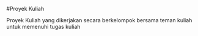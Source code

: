 #Proyek Kuliah

Proyek Kuliah yang dikerjakan secara berkelompok bersama teman kuliah
untuk memenuhi tugas kuliah
